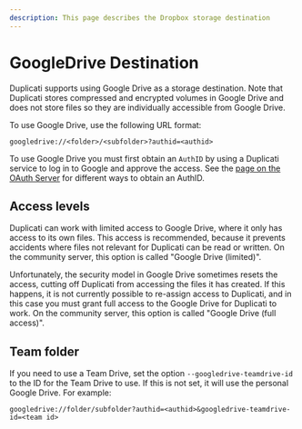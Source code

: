 ```yaml
---
description: This page describes the Dropbox storage destination
---
```


# GoogleDrive Destination

Duplicati supports using Google Drive as a storage destination. Note that Duplicati stores compressed and encrypted volumes in Google Drive and does not store files so they are individually accessible from Google Drive.

To use Google Drive, use the following URL format:

```
googledrive://<folder>/<subfolder>?authid=<authid>
```

To use Google Drive you must first obtain an `AuthID` by using a Duplicati service to log in to Google and approve the access. See the [page on the OAuth Server](../../duplicati-programs/oauth-server.md) for different ways to obtain an AuthID.

## Access levels

Duplicati can work with limited access to Google Drive, where it only has access to its own files. This access is recommended, because it prevents accidents where files not relevant for Duplicati can be read or written. On the community server, this option is called "Google Drive (limited)".

Unfortunately, the security model in Google Drive sometimes resets the access, cutting off Duplicati from accessing the files it has created. If this happens, it is not currently possible to re-assign access to Duplicati, and in this case you must grant full access to the Google Drive for Duplicati to work. On the community server, this option is called "Google Drive (full access)".

## Team folder

If you need to use a Team Drive, set the option `--googledrive-teamdrive-id` to the ID for the Team Drive to use. If this is not set, it will use the personal Google Drive. For example:

```
googledrive://folder/subfolder?authid=<authid>&googledrive-teamdrive-id=<team id>
```

